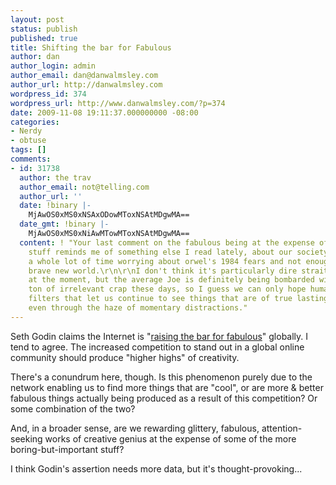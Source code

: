 ```yaml
---
layout: post
status: publish
published: true
title: Shifting the bar for Fabulous
author: dan
author_login: admin
author_email: dan@danwalmsley.com
author_url: http://danwalmsley.com
wordpress_id: 374
wordpress_url: http://www.danwalmsley.com/?p=374
date: 2009-11-08 19:11:37.000000000 -08:00
categories:
- Nerdy
- obtuse
tags: []
comments:
- id: 31738
  author: the trav
  author_email: not@telling.com
  author_url: ''
  date: !binary |-
    MjAwOS0xMS0xNSAxODowMToxNSAtMDgwMA==
  date_gmt: !binary |-
    MjAwOS0xMS0xNiAwMTowMToxNSAtMDgwMA==
  content: ! "Your last comment on the fabulous being at the expense of the more boring-but-important
    stuff reminds me of something else I read lately, about our society having spent
    a whole lot of time worrying about orwel's 1984 fears and not enough about huxley's
    brave new world.\r\n\r\nI don't think it's particularly dire straits or anything
    at the moment, but the average Joe is definitely being bombarded with a whole
    ton of irrelevant crap these days, so I guess we can only hope humanity is developing
    filters that let us continue to see things that are of true lasting value to us,
    even through the haze of momentary distractions."
---
```

Seth Godin claims the Internet is "<a href="http://sethgodin.typepad.com/seths_blog/2009/11/fabulous.html">raising the bar for fabulous</a>" globally. I tend to agree. The increased competition to stand out in a global online community should produce "higher highs" of creativity.

There's a conundrum here, though. Is this phenomenon purely due to the network enabling us to find more things that are "cool", or are more &amp; better fabulous things actually being produced as a result of this competition? Or some combination of the two?

And, in a broader sense, are we rewarding glittery, fabulous, attention-seeking works of creative genius at the expense of some of the more boring-but-important stuff?

I think Godin's assertion needs more data, but it's thought-provoking...
